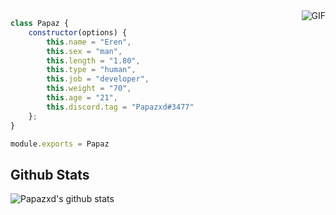 
<img align="right" alt="GIF" src="https://78.media.tumblr.com/9c6967cd5f9e1ce4492cfec3f63ca4ca/tumblr_ouulyiv3Go1qaq4ego6_1280.gif"/>

```js
class Papaz {
    constructor(options) {
        this.name = "Eren",
        this.sex = "man",
        this.length = "1.80",
        this.type = "human",
        this.job = "developer",
        this.weight = "70",
        this.age = "21",
        this.discord.tag = "Papazxd#3477"
    };
}

module.exports = Papaz
```
## Github Stats
![Papazxd's github stats](https://github-readme-stats.vercel.app/api?username=darkmonsxd&show_icons=true&theme=radical) 

